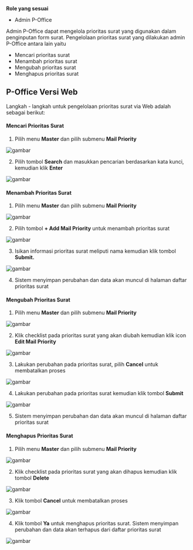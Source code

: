 **Role yang sesuai**

- Admin P-Office

Admin P-Office dapat mengelola prioritas surat yang digunakan dalam penginputan form surat. Pengelolaan prioritas surat yang dilakukan admin P-Office antara lain yaitu

- Mencari prioritas surat
- Menambah prioritas surat
- Mengubah prioritas surat
- Menghapus prioritas surat

## **P-Office Versi Web**

Langkah - langkah untuk pengelolaan prioritas surat via Web adalah sebagai berikut:

#### **Mencari Prioritas Surat**

1.    Pilih menu **Master** dan pilih submenu **Mail Priority**

![gambar](DataMaster/SC_DataMaster/DM44.png)

2.    Pilih tombol **Search** dan masukkan pencarian berdasarkan kata kunci, kemudian klik **Enter**

![gambar](DataMaster/SC_DataMaster/DM45.png)

#### **Menambah Prioritas Surat**

1.    Pilih menu **Master** dan pilih submenu **Mail Priority**

![gambar](DataMaster/SC_DataMaster/DM46.png)

2.    Pilih tombol **+ Add Mail Priority** untuk menambah prioritas surat

![gambar](DataMaster/SC_DataMaster/DM47.png)

3.    Isikan informasi prioritas surat meliputi nama kemudian klik tombol **Submit.**

![gambar](DataMaster/SC_DataMaster/DM48.png)

4.    Sistem menyimpan perubahan dan data akan muncul di halaman daftar prioritas surat


#### **Mengubah Prioritas Surat**

1.    Pilih menu **Master** dan pilih submenu **Mail Priority**

![gambar](DataMaster/SC_DataMaster/DM49.png)

2.    Klik checklist pada prioritas surat yang akan diubah kemudian klik icon **Edit Mail Priority**

![gambar](DataMaster/SC_DataMaster/DM50.png)

3.    Lakukan perubahan pada prioritas surat, pilih **Cancel** untuk membatalkan proses

![gambar](DataMaster/SC_DataMaster/DM51.png)

4.    Lakukan perubahan pada prioritas surat kemudian klik tombol **Submit**

![gambar](DataMaster/SC_DataMaster/DM52.png)

5.    Sistem menyimpan perubahan dan data akan muncul di halaman daftar prioritas surat


#### **Menghapus Prioritas Surat**

1.    Pilih menu **Master** dan pilih submenu **Mail Priority**

![gambar](DataMaster/SC_DataMaster/DM53.png)

2.    Klik checklist pada prioritas surat yang akan dihapus kemudian klik tombol **Delete**

![gambar](DataMaster/SC_DataMaster/DM54.png)

3.    Klik tombol **Cancel** untuk membatalkan proses

![gambar](DataMaster/SC_DataMaster/DM55.png)

4.    Klik tombol **Ya** untuk menghapus prioritas surat. Sistem menyimpan perubahan dan data akan terhapus dari daftar prioritas surat

![gambar](DataMaster/SC_DataMaster/DM56.png)
